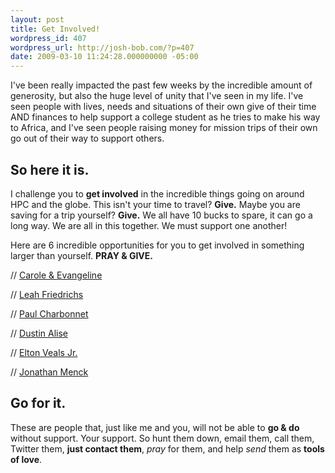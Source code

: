 ```yaml
---
layout: post
title: Get Involved!
wordpress_id: 407
wordpress_url: http://josh-bob.com/?p=407
date: 2009-03-10 11:24:28.000000000 -05:00
---
```

I've been really impacted the past few weeks by the incredible amount of generosity, but also the huge level of unity that I've seen in my life. I've seen people with lives, needs and situations of their own give of their time AND finances to help support a college student as he tries to make his way to Africa, and I've seen people raising money for mission trips of their own go out of their way to support others.
<h2><strong>So here it is. </strong></h2>
I challenge you to <strong>get involved</strong> in the incredible things going on around HPC and the globe. This isn't your time to travel? <strong>Give.</strong> Maybe you are saving for a trip yourself? <strong>Give.</strong> We all have 10 bucks to spare, it can go a long way. We are all in this together. We must support one another!

Here are 6 incredible opportunities for you to get involved in something larger than yourself. <strong>PRAY &amp; GIVE.</strong>

// <a href="http://www.thewardrobeandthewhitetree.com/2009/03/going-to-africa-with-mocha-club.html">Carole &amp; Evangeline</a>

// <a href="http://leahfriedrichs.wordpress.com/2009/03/06/alas/">Leah Friedrichs</a>

// <a href="http://africa.paulcharbonnet.com/">Paul Charbonnet</a>

// <a href="http://twitter.com/dalise">Dustin Alise</a>

// <a href="http://twitter.com/eltonvealsjr">Elton Veals Jr.</a>

// <a href="http://www.amencktail.com">Jonathan Menck</a>
<h2>Go for it.</h2>
These are people that, just like me and you, will not be able to <strong>go &amp; do</strong> without support. Your support. So hunt them down, email them, call them, Twitter them, <strong>just contact them</strong>, <em>pray</em> for them, and help <em>send</em> them as <strong>tools of love</strong>.
